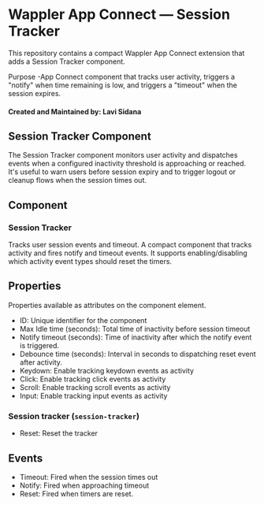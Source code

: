 # Wappler App Connect — Session Tracker

This repository contains a compact Wappler App Connect extension that adds a Session Tracker component.

Purpose
-App Connect component that tracks user activity, triggers a "notify" when time remaining is low, and triggers a "timeout" when the session expires.

#### Created and Maintained by: Lavi Sidana

## Session Tracker Component
The Session Tracker component monitors user activity and dispatches events when a configured inactivity threshold is approaching or reached. It's useful to warn users before session expiry and to trigger logout or cleanup flows when the session times out.

## Component

### Session Tracker
Tracks user session events and timeout. A compact component that tracks activity and fires notify and timeout events. It supports enabling/disabling which activity event types should reset the timers.

## Properties
Properties available as attributes on the component element.

- ID: Unique identifier for the component
- Max Idle time (seconds): Total time of inactivity before session timeout
- Notify timeout (seconds): Time of inactivity after which the notify event is triggered.
- Debounce time (seconds): Interval in seconds to dispatching reset event after activity.
- Keydown: Enable tracking keydown events as activity
- Click: Enable tracking click events as activity
- Scroll: Enable tracking scroll events as activity
- Input: Enable tracking input events as activity

### Session tracker (`session-tracker`)
- Reset: Reset the tracker

## Events

- Timeout: Fired when the session times out
- Notify: Fired when approaching timeout
- Reset: Fired when timers are reset.
